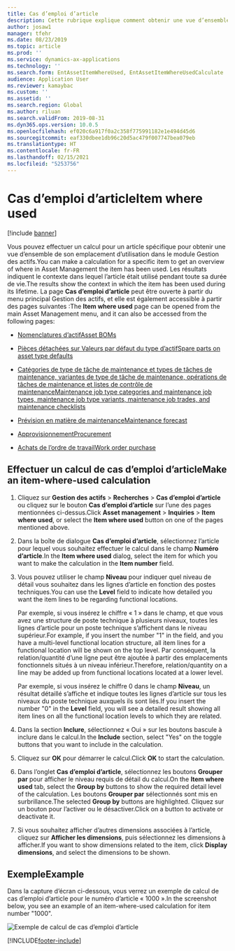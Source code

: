 ```yaml
---
title: Cas d’emploi d’article
description: Cette rubrique explique comment obtenir une vue d’ensemble de l’emplacement d’utilisation d’un article dans le module Gestion des actifs.
author: josaw1
manager: tfehr
ms.date: 08/23/2019
ms.topic: article
ms.prod: ''
ms.service: dynamics-ax-applications
ms.technology: ''
ms.search.form: EntAssetItemWhereUsed, EntAssetItemWhereUsedCalculate
audience: Application User
ms.reviewer: kamaybac
ms.custom: ''
ms.assetid: ''
ms.search.region: Global
ms.author: riluan
ms.search.validFrom: 2019-08-31
ms.dyn365.ops.version: 10.0.5
ms.openlocfilehash: ef020c6a917f0a2c358f775991182e1e494d45d6
ms.sourcegitcommit: eaf330dbee1db96c20d5ac479f007747bea079eb
ms.translationtype: HT
ms.contentlocale: fr-FR
ms.lasthandoff: 02/15/2021
ms.locfileid: "5253756"
---
```

# <a name="item-where-used"></a><span data-ttu-id="0e6e8-103">Cas d’emploi d’article</span><span class="sxs-lookup"><span data-stu-id="0e6e8-103">Item where used</span></span>

[!include [banner](../../includes/banner.md)]

 

<span data-ttu-id="0e6e8-104">Vous pouvez effectuer un calcul pour un article spécifique pour obtenir une vue d’ensemble de son emplacement d’utilisation dans le module Gestion des actifs.</span><span class="sxs-lookup"><span data-stu-id="0e6e8-104">You can make a calculation for a specific item to get an overview of where in Asset Management the item has been used.</span></span> <span data-ttu-id="0e6e8-105">Les résultats indiquent le contexte dans lequel l’article était utilisé pendant toute sa durée de vie.</span><span class="sxs-lookup"><span data-stu-id="0e6e8-105">The results show the context in which the item has been used during its lifetime.</span></span> <span data-ttu-id="0e6e8-106">La page **Cas d’emploi d’article** peut être ouverte à partir du menu principal Gestion des actifs, et elle est également accessible à partir des pages suivantes :</span><span class="sxs-lookup"><span data-stu-id="0e6e8-106">The **Item where used** page can be opened from the main Asset Management menu, and it can also be accessed from the following pages:</span></span>

- [<span data-ttu-id="0e6e8-107">Nomenclatures d’actif</span><span class="sxs-lookup"><span data-stu-id="0e6e8-107">Asset BOMs</span></span>](../objects/object-BOM.md)

- [<span data-ttu-id="0e6e8-108">Pièces détachées sur Valeurs par défaut du type d’actif</span><span class="sxs-lookup"><span data-stu-id="0e6e8-108">Spare parts on asset type defaults</span></span>](../setup-for-objects/object-types.md#spare-parts-on-the-asset-type-setup)

- [<span data-ttu-id="0e6e8-109">Catégories de type de tâche de maintenance et types de tâches de maintenance, variantes de type de tâche de maintenance, opérations de tâches de maintenance et listes de contrôle de maintenance</span><span class="sxs-lookup"><span data-stu-id="0e6e8-109">Maintenance job type categories and maintenance job types, maintenance job type variants, maintenance job trades, and maintenance checklists</span></span>](../setup-for-work-orders/job-groups-and-job-types-variants-trades-and-checklists.md)

- [<span data-ttu-id="0e6e8-110">Prévision en matière de maintenance</span><span class="sxs-lookup"><span data-stu-id="0e6e8-110">Maintenance forecast</span></span>](../work-orders/maintenance-forecasts.md)

- [<span data-ttu-id="0e6e8-111">Approvisionnement</span><span class="sxs-lookup"><span data-stu-id="0e6e8-111">Procurement</span></span>](../work-orders/procurement.md)

- [<span data-ttu-id="0e6e8-112">Achats de l’ordre de travail</span><span class="sxs-lookup"><span data-stu-id="0e6e8-112">Work order purchase</span></span>](../work-orders/procurement.md)

## <a name="make-an-item-where-used-calculation"></a><span data-ttu-id="0e6e8-113">Effectuer un calcul de cas d’emploi d’article</span><span class="sxs-lookup"><span data-stu-id="0e6e8-113">Make an item-where-used calculation</span></span>

1. <span data-ttu-id="0e6e8-114">Cliquez sur **Gestion des actifs** > **Recherches** > **Cas d’emploi d’article** ou cliquez sur le bouton **Cas d’emploi d’article** sur l’une des pages mentionnées ci-dessus.</span><span class="sxs-lookup"><span data-stu-id="0e6e8-114">Click **Asset management** > **Inquiries** > **Item where used**, or select the **Item where used** button on one of the pages mentioned above.</span></span>

2. <span data-ttu-id="0e6e8-115">Dans la boîte de dialogue **Cas d’emploi d’article**, sélectionnez l’article pour lequel vous souhaitez effectuer le calcul dans le champ **Numéro d’article**.</span><span class="sxs-lookup"><span data-stu-id="0e6e8-115">In the **Item where used** dialog, select the item for which you want to make the calculation in the **Item number** field.</span></span>

3. <span data-ttu-id="0e6e8-116">Vous pouvez utiliser le champ **Niveau** pour indiquer quel niveau de détail vous souhaitez dans les lignes d’article en fonction des postes techniques.</span><span class="sxs-lookup"><span data-stu-id="0e6e8-116">You can use the **Level** field to indicate how detailed you want the item lines to be regarding functional locations.</span></span> 

    <span data-ttu-id="0e6e8-117">Par exemple, si vous insérez le chiffre « 1 » dans le champ, et que vous avez une structure de poste technique à plusieurs niveaux, toutes les lignes d’article pour un poste technique s’affichent dans le niveau supérieur.</span><span class="sxs-lookup"><span data-stu-id="0e6e8-117">For example, if you insert the number "1" in the field, and you have a multi-level functional location structure, all item lines for a functional location will be shown on the top level.</span></span> <span data-ttu-id="0e6e8-118">Par conséquent, la relation/quantité d’une ligne peut être ajoutée à partir des emplacements fonctionnels situés à un niveau inférieur.</span><span class="sxs-lookup"><span data-stu-id="0e6e8-118">Therefore, relation/quantity on a line may be added up from functional locations located at a lower level.</span></span> 
    
    <span data-ttu-id="0e6e8-119">Par exemple, si vous insérez le chiffre 0 dans le champ **Niveau**, un résultat détaillé s’affiche et indique toutes les lignes d’article sur tous les niveaux du poste technique auxquels ils sont liés.</span><span class="sxs-lookup"><span data-stu-id="0e6e8-119">If you insert the number "0" in the **Level** field, you will see a detailed result showing all item lines on all the functional location levels to which they are related.</span></span>

4. <span data-ttu-id="0e6e8-120">Dans la section **Inclure**, sélectionnez « Oui » sur les boutons bascule à inclure dans le calcul.</span><span class="sxs-lookup"><span data-stu-id="0e6e8-120">In the **Include** section, select "Yes" on the toggle buttons that you want to include in the calculation.</span></span>

5. <span data-ttu-id="0e6e8-121">Cliquez sur **OK** pour démarrer le calcul.</span><span class="sxs-lookup"><span data-stu-id="0e6e8-121">Click **OK** to start the calculation.</span></span>

6. <span data-ttu-id="0e6e8-122">Dans l’onglet **Cas d’emploi d’article**, sélectionnez les boutons **Grouper par** pour afficher le niveau requis de détail du calcul.</span><span class="sxs-lookup"><span data-stu-id="0e6e8-122">On the **Item where used** tab, select the **Group by** buttons to show the required detail level of the calculation.</span></span> <span data-ttu-id="0e6e8-123">Les boutons **Grouper par** sélectionnés sont mis en surbrillance.</span><span class="sxs-lookup"><span data-stu-id="0e6e8-123">The selected **Group by** buttons are highlighted.</span></span> <span data-ttu-id="0e6e8-124">Cliquez sur un bouton pour l’activer ou le désactiver.</span><span class="sxs-lookup"><span data-stu-id="0e6e8-124">Click on a button to activate or deactivate it.</span></span>

7. <span data-ttu-id="0e6e8-125">Si vous souhaitez afficher d’autres dimensions associées à l’article, cliquez sur **Afficher les dimensions**, puis sélectionnez les dimensions à afficher.</span><span class="sxs-lookup"><span data-stu-id="0e6e8-125">If you want to show dimensions related to the item, click **Display dimensions**, and select the dimensions to be shown.</span></span>

## <a name="example"></a><span data-ttu-id="0e6e8-126">Exemple</span><span class="sxs-lookup"><span data-stu-id="0e6e8-126">Example</span></span>

<span data-ttu-id="0e6e8-127">Dans la capture d’écran ci-dessous, vous verrez un exemple de calcul de cas d’emploi d’article pour le numéro d’article « 1000 ».</span><span class="sxs-lookup"><span data-stu-id="0e6e8-127">In the screenshot below, you see an example of an item-where-used calculation for item number "1000".</span></span>

![Exemple de calcul de cas d’emploi d’article](media/12-controlling-and-reporting.png)



[!INCLUDE[footer-include](../../../includes/footer-banner.md)]